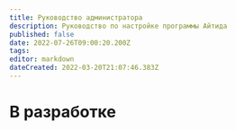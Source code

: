 ```yaml
---
title: Руководство администратора
description: Руководство по настройке программы Айтида
published: false
date: 2022-07-26T09:00:20.200Z
tags: 
editor: markdown
dateCreated: 2022-03-20T21:07:46.383Z
---
```


# В разработке
